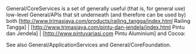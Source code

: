 General/CoreServices is a set of generally useful (that is, for general use) low-level General/APIs that sit underneath (and therefore can be used by) both [http://www.trimasjaya.com/products/railing_tangga/index.html Railing Tangga] | [http://www.trimasjaya.com/pintu-dan-jendela/index.html Pintu dan Jendela] | [http://www.pintuvariasi.com Pintu Aluminium] and Cocoa:

See also General/ApplicationServices and General/CoreFoundation.